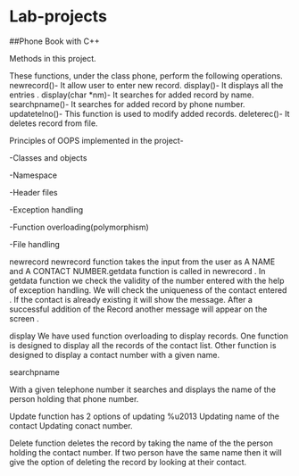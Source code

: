 # Lab-projects
##Phone Book with C++

Methods in this project.

These functions, under the class phone, perform the following operations. newrecord()- It allow user to enter new record. display()- It displays all the entries . display(char *nm)- It searches for added record by name. searchpname()- It searches for added record by phone number. updatetelno()- This function is used to modify added records. deleterec()- It deletes record from file.

Principles of OOPS implemented in the project-

-Classes and objects

-Namespace

-Header files

-Exception handling

-Function overloading(polymorphism)

-File handling

newrecord newrecord function takes the input from the user as A NAME and A CONTACT NUMBER.getdata function is called in newrecord . In getdata function we check the validity of the number entered with the help of exception handling. We will check the uniqueness of the contact entered . If the contact is already existing it will show the message. After a successful addition of the Record another message will appear on the screen .

display We have used function overloading to display records. One function is designed to display all the records of the contact list. Other function is designed to display a contact number with a given name.

searchpname

With a given telephone number it searches and displays the name of the person holding that phone number.

Update function has 2 options of updating %u2013 Updating name of the contact Updating conact number.

Delete function deletes the record by taking the name of the the person holding the contact number. If two person have the same name then it will give the option of deleting the record by looking at their contact.

